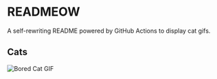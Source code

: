 # READMEOW

A self-rewriting README powered by GitHub Actions to display cat gifs.

## Cats

![Bored Cat GIF](https://media2.giphy.com/media/mlvseq9yvZhba/200.gif?cid=9acd02daue7t5nf7s0s8jczvont5a88s9x37fpuh4sjiqr5q&ep=v1_gifs_search&rid=200.gif&ct=g)
